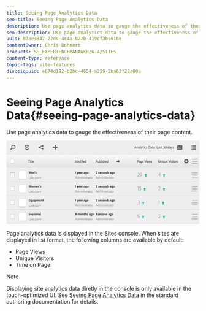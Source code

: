 ```yaml
---
title: Seeing Page Analytics Data
seo-title: Seeing Page Analytics Data
description: Use page analytics data to gauge the effectiveness of their page content.
seo-description: Use page analytics data to gauge the effectiveness of their page content.
uuid: 87ae3347-22dd-4c4a-822b-419cf3b5016e
contentOwner: Chris Bohnert
products: SG_EXPERIENCEMANAGER/6.4/SITES
content-type: reference
topic-tags: site-features
discoiquuid: e674d192-b2bc-4654-a329-2ba63f22a00a
---
```


# Seeing Page Analytics Data{#seeing-page-analytics-data}

Use page analytics data to gauge the effectiveness of their page content.

![](assets/chlimage_1-111.png)

Page analytics data is displayed in the Sites console. When sites are displayed in list format, the following columns are available by default:

* Page Views
* Unique Visitors
* Time on Page

>[!NOTE]
>
>Displaying site analytics data diretly in the console is only available in the touch-optimized UI. See [Seeing Page Analytics Data](../../../sites/authoring/using/pa-using.md) in the standard authoring documentation for details.

